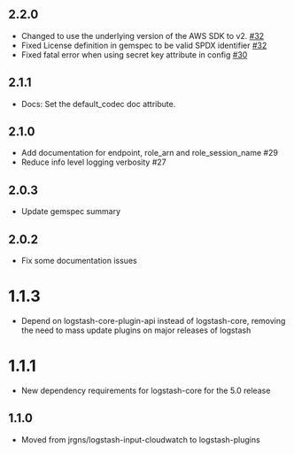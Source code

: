 ## 2.2.0
  - Changed to use the underlying version of the AWS SDK to v2. [#32](https://github.com/logstash-plugins/logstash-input-cloudwatch/pull/32)
  - Fixed License definition in gemspec to be valid SPDX identifier [#32](https://github.com/logstash-plugins/logstash-input-cloudwatch/pull/32)
  - Fixed fatal error when using secret key attribute in config [#30](https://github.com/logstash-plugins/logstash-input-cloudwatch/issues/30)

## 2.1.1
  - Docs: Set the default_codec doc attribute.

## 2.1.0
  - Add documentation for endpoint, role_arn and role_session_name #29
  - Reduce info level logging verbosity #27

## 2.0.3
  - Update gemspec summary

## 2.0.2
  - Fix some documentation issues

# 1.1.3
  - Depend on logstash-core-plugin-api instead of logstash-core, removing the need to mass update plugins on major releases of logstash
# 1.1.1
  - New dependency requirements for logstash-core for the 5.0 release
## 1.1.0
 - Moved from jrgns/logstash-input-cloudwatch to logstash-plugins
